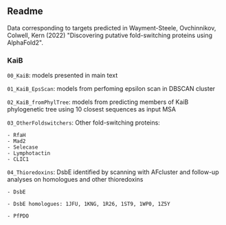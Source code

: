 ## Readme

Data corresponding to targets predicted in Wayment-Steele, Ovchinnikov, Colwell, Kern (2022) "Discovering putative fold-switching proteins using AlphaFold2".


### KaiB

`00_KaiB`: models presented in main text

`01_KaiB_EpsScan`: models from perfoming epsilon scan in DBSCAN cluster

`02_KaiB_fromPhylTree`: models from predicting members of KaiB phylogenetic tree using 10 closest sequences as input MSA

`03_OtherFoldswitchers`: Other fold-switching proteins:

	- RfaH
	- Mad2
	- Selecase
	- Lymphotactin
	- CLIC1

`04_Thioredoxins`: DsbE identified by scanning with AFcluster and follow-up analyses on homologues and other thioredoxins

	- DsbE

	- DsbE homologues: 1JFU, 1KNG, 1R26, 1ST9, 1WP0, 1Z5Y
	
	- PfPDO
